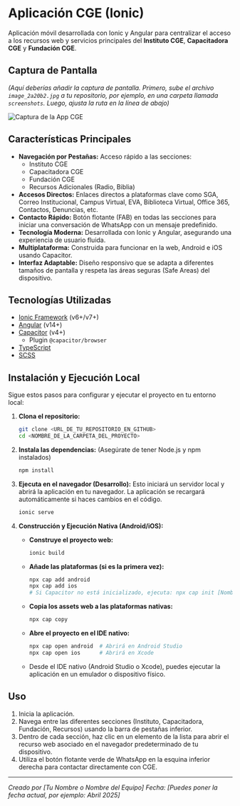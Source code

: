 # Aplicación CGE (Ionic)

Aplicación móvil desarrollada con Ionic y Angular para centralizar el acceso a los recursos web y servicios principales del **Instituto CGE**, **Capacitadora CGE** y **Fundación CGE**.

## Captura de Pantalla

*(Aquí deberías añadir la captura de pantalla. Primero, sube el archivo `image_2a20b2.jpg` a tu repositorio, por ejemplo, en una carpeta llamada `screenshots`. Luego, ajusta la ruta en la línea de abajo)*

![Captura de la App CGE](screenshots/image_2a20b2.jpg)

## Características Principales

* **Navegación por Pestañas:** Acceso rápido a las secciones:
    * Instituto CGE
    * Capacitadora CGE
    * Fundación CGE
    * Recursos Adicionales (Radio, Biblia)
* **Accesos Directos:** Enlaces directos a plataformas clave como SGA, Correo Institucional, Campus Virtual, EVA, Biblioteca Virtual, Office 365, Contactos, Denuncias, etc.
* **Contacto Rápido:** Botón flotante (FAB) en todas las secciones para iniciar una conversación de WhatsApp con un mensaje predefinido.
* **Tecnología Moderna:** Desarrollada con Ionic y Angular, asegurando una experiencia de usuario fluida.
* **Multiplataforma:** Construida para funcionar en la web, Android e iOS usando Capacitor.
* **Interfaz Adaptable:** Diseño responsivo que se adapta a diferentes tamaños de pantalla y respeta las áreas seguras (Safe Areas) del dispositivo.

## Tecnologías Utilizadas

* [Ionic Framework](https://ionicframework.com/) (v6+/v7+)
* [Angular](https://angular.io/) (v14+)
* [Capacitor](https://capacitorjs.com/) (v4+)
    * Plugin `@capacitor/browser`
* [TypeScript](https://www.typescriptlang.org/)
* [SCSS](https://sass-lang.com/)

## Instalación y Ejecución Local

Sigue estos pasos para configurar y ejecutar el proyecto en tu entorno local:

1.  **Clona el repositorio:**
    ```bash
    git clone <URL_DE_TU_REPOSITORIO_EN_GITHUB>
    cd <NOMBRE_DE_LA_CARPETA_DEL_PROYECTO>
    ```

2.  **Instala las dependencias:**
    (Asegúrate de tener Node.js y npm instalados)
    ```bash
    npm install
    ```

3.  **Ejecuta en el navegador (Desarrollo):**
    Esto iniciará un servidor local y abrirá la aplicación en tu navegador. La aplicación se recargará automáticamente si haces cambios en el código.
    ```bash
    ionic serve
    ```

4.  **Construcción y Ejecución Nativa (Android/iOS):**

    * **Construye el proyecto web:**
        ```bash
        ionic build
        ```
    * **Añade las plataformas (si es la primera vez):**
        ```bash
        npx cap add android
        npx cap add ios
        # Si Capacitor no está inicializado, ejecuta: npx cap init [NombreApp] [IDApp]
        ```
    * **Copia los assets web a las plataformas nativas:**
        ```bash
        npx cap copy
        ```
    * **Abre el proyecto en el IDE nativo:**
        ```bash
        npx cap open android  # Abrirá en Android Studio
        npx cap open ios      # Abrirá en Xcode
        ```
    * Desde el IDE nativo (Android Studio o Xcode), puedes ejecutar la aplicación en un emulador o dispositivo físico.

## Uso

1.  Inicia la aplicación.
2.  Navega entre las diferentes secciones (Instituto, Capacitadora, Fundación, Recursos) usando la barra de pestañas inferior.
3.  Dentro de cada sección, haz clic en un elemento de la lista para abrir el recurso web asociado en el navegador predeterminado de tu dispositivo.
4.  Utiliza el botón flotante verde de WhatsApp en la esquina inferior derecha para contactar directamente con CGE.

---

*Creado por [Tu Nombre o Nombre del Equipo]*
*Fecha: [Puedes poner la fecha actual, por ejemplo: Abril 2025]*
